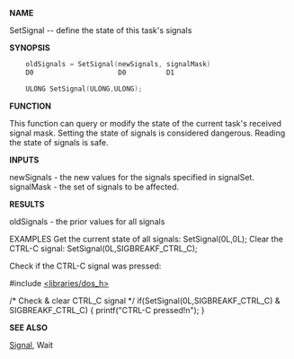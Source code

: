 
**NAME**

SetSignal -- define the state of this task's signals

**SYNOPSIS**

```c
    oldSignals = SetSignal(newSignals, signalMask)
    D0                     D0          D1

    ULONG SetSignal(ULONG,ULONG);

```
**FUNCTION**

This function can query or modify the state of the current task's
received signal mask.  Setting the state of signals is considered
dangerous.  Reading the state of signals is safe.

**INPUTS**

newSignals - the new values for the signals specified in
signalSet.
signalMask - the set of signals to be affected.

**RESULTS**

oldSignals - the prior values for all signals

EXAMPLES
Get the current state of all signals:
SetSignal(0L,0L);
Clear the CTRL-C signal:
SetSignal(0L,SIGBREAKF_CTRL_C);


Check if the CTRL-C signal was pressed:

#include [&#060;libraries/dos_h&#062;](_OQOX)

/* Check &#038; clear CTRL_C signal */
if(SetSignal(0L,SIGBREAKF_CTRL_C) &#038; SIGBREAKF_CTRL_C)
{
printf(&#034;CTRL-C pressed!n&#034;);
}

**SEE ALSO**

[Signal](Signal), Wait
